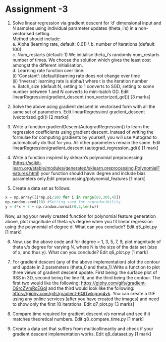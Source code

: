 # Assignment -3 
1. Solve linear regression via gradient descent for ‘d’ dimensional input and N samples using individual parameter updates
(theta_i's) in a non-vectorised setting.\
  Method should include: \
    a. Alpha (learning rate, default: 0.01) \ 
    b. number of iterations (default: 100) \
    c. Num_restarts (default: 1) We initialise theta_i’s randomly num_restarts number of times. We choose the
       solution which gives the least cost amongst the different initialisation. \
    d. Learning rate function over time: \
      (i) ‘Constant’: (default)learning rate does not change over time \
      (ii) ‘Inverse’: learning rate is alpha/t where t is the iteration number \
    e. Batch_size (default:N, setting to 1 converts to SGD, setting to some number between 1 and N converts to mini-batch GD. 
     Edit linearRegression/gradient_descent (non_vectorized_gd()) [3 marks]
     
2. Solve the above using gradient descent in vectorised form with all the same set of parameters. Edit linearRegression/
gradient_descent (vectorized_gd()) [2 marks]

3. Write a function gradientDescentAutogradRegression() to learn the regression coefficients using gradient descent. Instead
of writing the formulae for computing gradients by yourself, you will use Autograd to automatically do that for you. All other
parameters remain the same. Edit linearRegression/gradient_descent (autograd_regression_gd()) [1 mark]


4. Write a function inspired by sklearn’s polynomial preprocessing: (https://scikit-learn.org/stable/modules/generated/sklearn.preprocessing.PolynomialFeatures.html) your function should have: degree and include bias parameters only.Edit
preprocessing/polynomial_features [1 mark]

5. Create a data set as follows: 
```python
x = np.array([i*np.pi/180 for i in range(60,300,4)]) 
np.random.seed(10) #Setting seed for reproducibility 
y = 4*x + 7 + np.random.normal(0,3,len(x)) 
```
Now, using your newly created function for polynomial feature generation above, plot magnitude of theta v/s degree when you fit
linear regression using the polynomial of degree d. What can you conclude? Edit q5_plot.py [1 mark] 


6. Now, use the above code and for degree = 1, 3, 5, 7, 9, plot magnitude of theta v/s degree for varying N, where N is the size of
the data set (size of x, and thus y). What can you conclude? Edit q6_plot.py [1 mark]


7. For gradient descent (any of the above implementation) plot the contour and update in 2 parameters (theta_0 and theta_1).Write a function to plot three views of gradient descent update. First being: the surface plot of RSS in 3D, second being the
line fit, and the third being the contour. The first two would like the following: https://giphy.com/gifs/gradient-O9rcZVmRcEGqI and the third would look like the following: https://giphy.com/gifs/gradient-6QlTwkigqg4yk. You can create
a GIF using any online services (after you have created the images) and need to show only the first 10 iterations. Edit
q7_plot.py [3 marks]
8. Compare time required for gradient descent v/s normal and see if it matches theoretical numbers. Edit q8_compare_time.py
[1 mark]
9. Create a data set that suffers from multicollinearity and check if your gradient descent implementation works. Edit
q9_dataset.py [1 mark]
